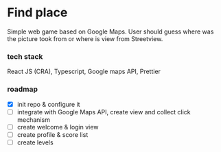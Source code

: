 # Find place

Simple web game based on Google Maps. User should guess where was the picture took from or where is view from Streetview.

### tech stack

React JS (CRA), Typescript, Google maps API, Prettier

### roadmap

- [x] init repo & configure it
- [ ] integrate with Google Maps API, create view and collect click mechanism
- [ ] create welcome & login view
- [ ] create profile & score list
- [ ] create levels
